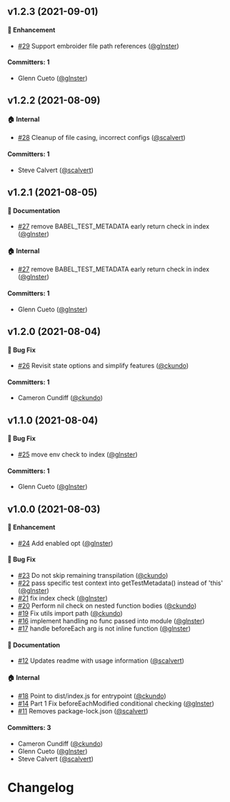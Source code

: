 ## v1.2.3 (2021-09-01)

#### :rocket: Enhancement
* [#29](https://github.com/babel-plugin-ember-test-metadata/babel-plugin-ember-test-metadata/pull/29) Support embroider file path references ([@glnster](https://github.com/glnster))

#### Committers: 1
- Glenn Cueto ([@glnster](https://github.com/glnster))


## v1.2.2 (2021-08-09)

#### :house: Internal
* [#28](https://github.com/babel-plugin-ember-test-metadata/babel-plugin-ember-test-metadata/pull/28) Cleanup of file casing, incorrect configs ([@scalvert](https://github.com/scalvert))

#### Committers: 1
- Steve Calvert ([@scalvert](https://github.com/scalvert))


## v1.2.1 (2021-08-05)

#### :memo: Documentation
* [#27](https://github.com/babel-plugin-ember-test-metadata/babel-plugin-ember-test-metadata/pull/27) remove BABEL_TEST_METADATA early return check in index ([@glnster](https://github.com/glnster))

#### :house: Internal
* [#27](https://github.com/babel-plugin-ember-test-metadata/babel-plugin-ember-test-metadata/pull/27) remove BABEL_TEST_METADATA early return check in index ([@glnster](https://github.com/glnster))

#### Committers: 1
- Glenn Cueto ([@glnster](https://github.com/glnster))


## v1.2.0 (2021-08-04)

#### :bug: Bug Fix
* [#26](https://github.com/babel-plugin-ember-test-metadata/babel-plugin-ember-test-metadata/pull/26) Revisit state options and simplify features ([@ckundo](https://github.com/ckundo))

#### Committers: 1
- Cameron Cundiff ([@ckundo](https://github.com/ckundo))


## v1.1.0 (2021-08-04)

#### :bug: Bug Fix
* [#25](https://github.com/babel-plugin-ember-test-metadata/babel-plugin-ember-test-metadata/pull/25) move env check to index ([@glnster](https://github.com/glnster))

#### Committers: 1
- Glenn Cueto ([@glnster](https://github.com/glnster))


## v1.0.0 (2021-08-03)

#### :rocket: Enhancement
* [#24](https://github.com/babel-plugin-ember-test-metadata/babel-plugin-ember-test-metadata/pull/24) Add enabled opt ([@glnster](https://github.com/glnster))
#### :bug: Bug Fix
* [#23](https://github.com/babel-plugin-ember-test-metadata/babel-plugin-ember-test-metadata/pull/23) Do not skip remaining transpilation ([@ckundo](https://github.com/ckundo))
* [#22](https://github.com/babel-plugin-ember-test-metadata/babel-plugin-ember-test-metadata/pull/22) pass specific test context into getTestMetadata() instead of 'this' ([@glnster](https://github.com/glnster))
* [#21](https://github.com/babel-plugin-ember-test-metadata/babel-plugin-ember-test-metadata/pull/21) fix index check ([@glnster](https://github.com/glnster))
* [#20](https://github.com/babel-plugin-ember-test-metadata/babel-plugin-ember-test-metadata/pull/20) Perform nil check on nested function bodies ([@ckundo](https://github.com/ckundo))
* [#19](https://github.com/babel-plugin-ember-test-metadata/babel-plugin-ember-test-metadata/pull/19) Fix utils import path ([@ckundo](https://github.com/ckundo))
* [#16](https://github.com/babel-plugin-ember-test-metadata/babel-plugin-ember-test-metadata/pull/16) implement handling no func passed into module ([@glnster](https://github.com/glnster))
* [#17](https://github.com/babel-plugin-ember-test-metadata/babel-plugin-ember-test-metadata/pull/17) handle beforeEach arg is not inline function ([@glnster](https://github.com/glnster))
#### :memo: Documentation
* [#12](https://github.com/babel-plugin-ember-test-metadata/babel-plugin-ember-test-metadata/pull/12) Updates readme with usage information ([@scalvert](https://github.com/scalvert))
#### :house: Internal
* [#18](https://github.com/babel-plugin-ember-test-metadata/babel-plugin-ember-test-metadata/pull/18) Point to dist/index.js for entrypoint ([@ckundo](https://github.com/ckundo))
* [#14](https://github.com/babel-plugin-ember-test-metadata/babel-plugin-ember-test-metadata/pull/14) Part 1 Fix beforeEachModified conditional checking ([@glnster](https://github.com/glnster))
* [#11](https://github.com/babel-plugin-ember-test-metadata/babel-plugin-ember-test-metadata/pull/11) Removes package-lock.json ([@scalvert](https://github.com/scalvert))
#### Committers: 3
- Cameron Cundiff ([@ckundo](https://github.com/ckundo))
- Glenn Cueto ([@glnster](https://github.com/glnster))
- Steve Calvert ([@scalvert](https://github.com/scalvert))

# Changelog
